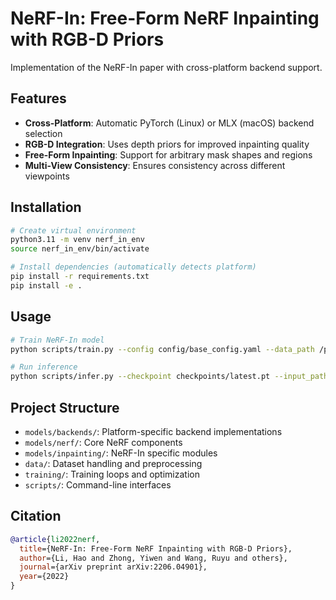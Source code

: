 # NeRF-In: Free-Form NeRF Inpainting with RGB-D Priors

Implementation of the NeRF-In paper with cross-platform backend support.

## Features

- **Cross-Platform**: Automatic PyTorch (Linux) or MLX (macOS) backend selection
- **RGB-D Integration**: Uses depth priors for improved inpainting quality
- **Free-Form Inpainting**: Support for arbitrary mask shapes and regions
- **Multi-View Consistency**: Ensures consistency across different viewpoints

## Installation

```bash
# Create virtual environment
python3.11 -m venv nerf_in_env
source nerf_in_env/bin/activate

# Install dependencies (automatically detects platform)
pip install -r requirements.txt
pip install -e .
```

## Usage

```bash
# Train NeRF-In model
python scripts/train.py --config config/base_config.yaml --data_path /path/to/data

# Run inference
python scripts/infer.py --checkpoint checkpoints/latest.pt --input_path /path/to/input
```

## Project Structure

- `models/backends/`: Platform-specific backend implementations
- `models/nerf/`: Core NeRF components
- `models/inpainting/`: NeRF-In specific modules
- `data/`: Dataset handling and preprocessing
- `training/`: Training loops and optimization
- `scripts/`: Command-line interfaces

## Citation

```bibtex
@article{li2022nerf,
  title={NeRF-In: Free-Form NeRF Inpainting with RGB-D Priors},
  author={Li, Hao and Zhong, Yiwen and Wang, Ruyu and others},
  journal={arXiv preprint arXiv:2206.04901},
  year={2022}
}
```